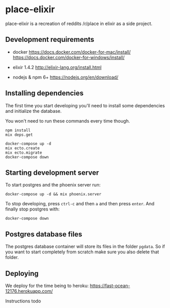 # place-elixir

place-elixir is a recreation of reddits /r/place in elixir as a side project.

## Development requirements

- docker
    https://docs.docker.com/docker-for-mac/install/
    https://docs.docker.com/docker-for-windows/install/

- elixir 1.4.2
    http://elixir-lang.org/install.html

- nodejs & npm 6+
    https://nodejs.org/en/download/

## Installing dependencies

The first time you start developing you'll need to install some dependencies and
initialize the database.

You won't need to run these commands every time though.

```
npm install
mix deps.get
```

```
docker-compose up -d
mix ecto.create
mix ecto.migrate
docker-compose down
```

## Starting development server

To start postgres and the phoenix server run:

```
docker-compose up -d && mix phoenix.server
```

To stop developing, press `ctrl-c` and then `a` and then press `enter`.
And finally stop postgres with:

```
docker-compose down
```

## Postgres database files

The postgres database container will store its files in the folder `pgdata`. So if you want
to start completely from scratch make sure you also delete that folder.

## Deploying

We deploy for the time being to heroku: https://fast-ocean-12176.herokuapp.com/

Instructions todo